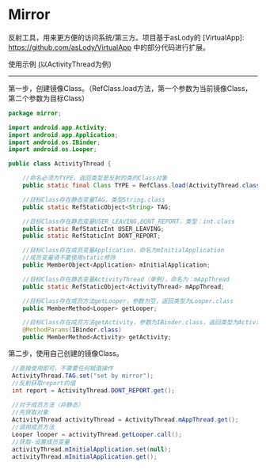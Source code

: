 # Mirror
反射工具，用来更方便的访问系统/第三方。项目基于asLody的 [VirtualApp]: https://github.com/asLody/VirtualApp 中的部分代码进行扩展。


使用示例 (以ActivityThread为例)

------

第一步，创建镜像Class。（RefClass.load方法，第一个参数为当前镜像Class，第二个参数为目标Class）

```java
package mirror;

import android.app.Activity;
import android.app.Application;
import android.os.IBinder;
import android.os.Looper;

public class ActivityThread {

    //命名必须为TYPE，返回类型是反射的类的Class对象
    public static final Class TYPE = RefClass.load(ActivityThread.class,"android.app.ActivityThread");

    //目标Class存在静态变量TAG，类型String.class
    public static RefStaticObject<String> TAG;

    //目标Class存在静态变量USER_LEAVING,DONT_REPORT，类型：int.class
    public static RefStaticInt USER_LEAVING;
    public static RefStaticInt DONT_REPORT;

    //目标Class存在成员变量Application，命名为mInitialApplication
    //成员变量请不要使用static修饰
    public MemberObject<Application> mInitialApplication;

    //目标Class存在静态变量ActivityThread（单例），命名为：mAppThread
    public static RefStaticObject<ActivityThread> mAppThread;

    //目标Class存在成员方法getLooper，参数为空，返回类型为Looper.class
    public MemberMethod<Looper> getLooper;

    //目标Class存在成员方法getActivity，参数为IBinder.class，返回类型为Activity.class
    @MethodParams(IBinder.class)
    public MemberMethod<Activity> getActivity;

```



第二步，使用自己创建的镜像Class。

```java
 //直接使用即可，不需要任何赋值操作
 ActivityThread.TAG.set("set by mirror");
 //反射获取report的值
 int report = ActivityThread.DONT_REPORT.get();
        
 //对于成员方法（非静态）
 //先获取对象
 ActivityThread activityThread = ActivityThread.mAppThread.get();
 //调用成员方法
 Looper looper = activityThread.getLooper.call();
 //获取-设置成员变量
 activityThread.mInitialApplication.set(null);
 activityThread.mInitialApplication.get();
```

